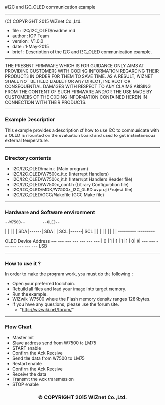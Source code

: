 #I2C and I2C_OLED communication example
******************************************************************************
(C) COPYRIGHT 2015 WIZnet Co.,Ltd.

  * file    : I2C/I2C_OLED/readme.md 
  * author  : IOP Team
  * version : V1.0.0
  * date    : 1-May-2015
  * brief   :  Description of the I2C and I2C_OLED communication example.
******************************************************************************
THE PRESENT FIRMWARE WHICH IS FOR GUIDANCE ONLY AIMS AT PROVIDING CUSTOMERS WITH CODING INFORMATION REGARDING THEIR PRODUCTS IN ORDER FOR THEM TO SAVE TIME. AS A RESULT, WIZNET SHALL NOT BE HELD LIABLE FOR ANY DIRECT, INDIRECT OR CONSEQUENTIAL DAMAGES WITH RESPECT TO ANY CLAIMS ARISING FROM THE CONTENT OF SUCH FIRMWARE AND/OR THE USE MADE BY CUSTOMERS OF THE CODING INFORMATION CONTAINED HEREIN IN CONNECTION WITH THEIR PRODUCTS.
******************************************************************************

### Example Description

This example provides a description of how to use I2C to communicate with a
OLED is mounted on the evaluation board and used to get
instantaneous external temperature.

______________________________________________________________________________
### Directory contents

  - I2C/I2C_OLED/main.c                            					(Main program)
  - I2C/I2C_OLED/W7500x_it.c                       					(Interrupt Handlers)
  - I2C/I2C_OLED/W7500x_it.h                     				  	(Interrupt Handlers Header file)
  - I2C/I2C_OLED/W7500x_conf.h                     					(Library Configuration file)
  - I2C/I2C_OLED/MDK/W7500x_I2C_OLED.uvproj         				(Project file)
  - I2C/I2C_OLED/GCC/Makefile                      					(GCC Make file)
______________________________________________________________________________

### Hardware and Software environment 

    --W7500--        --OLED--
   |         |      |        |
   |     SDA |------| SDA    |
   |     SCL |------| SCL    |
   |         |      |        |
   |         |      |        |
    ---------       ---------


OLED Device Address
         --- --- --- --- --- --- --- 
        | 0 | 1 | 1 | 1 |1 | 0| 0|
         --- --- --- --- --- --- --- 
                                  LSB



______________________________________________________________________________

### How to use it ? 
In order to make the program work, you must do the following :

 - Open your preferred toolchain.
 - Rebuild all files and load your image into target memory.
 - Run the example.
 - WIZwiki W7500 where the Flash memory density ranges 128Kbytes.
 - If you have any questions, please use the forum site.
   - "http://wizwiki.net/forum/"
______________________________________________________________________________

### Flow Chart
 - Master Init
 - Slave address send from W7500 to LM75
 - START enable
 - Confirm the Ack Receive
 - Send the data from W7500 to LM75
 - Restart enable
 - Confirm the Ack Receive
 - Receive the data
 - Transmit the Ack transmission
 - STOP enable


<h3><center>&copy; COPYRIGHT 2015 WIZnet Co.,Ltd.</center></h3>